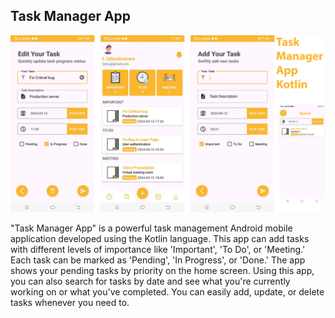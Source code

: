 ## Task Manager App

![Image Description](images/banner.png)

"Task Manager App" is a powerful task management Android mobile application developed using 
the Kotlin language. This app can add tasks with different levels of importance like 'Important', 'To 
Do', or 'Meeting.' Each task can be marked as 'Pending', 'In Progress', or 'Done.' The app shows your 
pending tasks by priority on the home screen. Using this app, you can also search for tasks by date 
and see what you're currently working on or what you've completed.  You can easily add, update, or 
delete tasks whenever you need to.
